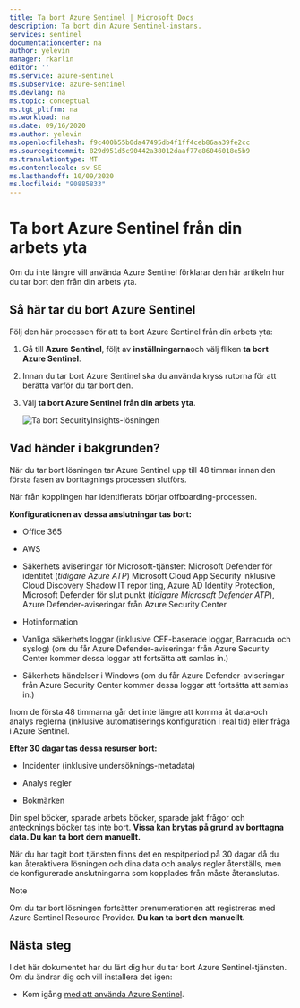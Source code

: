 ```yaml
---
title: Ta bort Azure Sentinel | Microsoft Docs
description: Ta bort din Azure Sentinel-instans.
services: sentinel
documentationcenter: na
author: yelevin
manager: rkarlin
editor: ''
ms.service: azure-sentinel
ms.subservice: azure-sentinel
ms.devlang: na
ms.topic: conceptual
ms.tgt_pltfrm: na
ms.workload: na
ms.date: 09/16/2020
ms.author: yelevin
ms.openlocfilehash: f9c400b55b0da47495db4f1ff4ceb86aa39fe2cc
ms.sourcegitcommit: 829d951d5c90442a38012daaf77e86046018e5b9
ms.translationtype: MT
ms.contentlocale: sv-SE
ms.lasthandoff: 10/09/2020
ms.locfileid: "90885833"
---
```

# <a name="remove-azure-sentinel-from-your-workspace"></a>Ta bort Azure Sentinel från din arbets yta

Om du inte längre vill använda Azure Sentinel förklarar den här artikeln hur du tar bort den från din arbets yta.

## <a name="how-to-remove-azure-sentinel"></a>Så här tar du bort Azure Sentinel

Följ den här processen för att ta bort Azure Sentinel från din arbets yta:

1. Gå till **Azure Sentinel**, följt av **inställningarna**och välj fliken **ta bort Azure Sentinel**.

1. Innan du tar bort Azure Sentinel ska du använda kryss rutorna för att berätta varför du tar bort den.

1. Välj **ta bort Azure Sentinel från din arbets yta**.
    
    ![Ta bort SecurityInsights-lösningen](media/offboard/delete-solution.png)

## <a name="what-happens-behind-the-scenes"></a>Vad händer i bakgrunden?

När du tar bort lösningen tar Azure Sentinel upp till 48 timmar innan den första fasen av borttagnings processen slutförs.

När från kopplingen har identifierats börjar offboarding-processen.

**Konfigurationen av dessa anslutningar tas bort:**
-   Office 365

-   AWS

-   Säkerhets aviseringar för Microsoft-tjänster: Microsoft Defender för identitet (*tidigare Azure ATP*) Microsoft Cloud App Security inklusive Cloud Discovery Shadow IT repor ting, Azure AD Identity Protection, Microsoft Defender för slut punkt (*tidigare Microsoft Defender ATP*), Azure Defender-aviseringar från Azure Security Center

-   Hotinformation

-   Vanliga säkerhets loggar (inklusive CEF-baserade loggar, Barracuda och syslog) (om du får Azure Defender-aviseringar från Azure Security Center kommer dessa loggar att fortsätta att samlas in.)

-   Säkerhets händelser i Windows (om du får Azure Defender-aviseringar från Azure Security Center kommer dessa loggar att fortsätta att samlas in.)

Inom de första 48 timmarna går det inte längre att komma åt data-och analys reglerna (inklusive automatiserings konfiguration i real tid) eller fråga i Azure Sentinel.

**Efter 30 dagar tas dessa resurser bort:**

-   Incidenter (inklusive undersöknings-metadata)

-   Analys regler

-   Bokmärken

Din spel böcker, sparade arbets böcker, sparade jakt frågor och antecknings böcker tas inte bort. **Vissa kan brytas på grund av borttagna data. Du kan ta bort dem manuellt.**

När du har tagit bort tjänsten finns det en respitperiod på 30 dagar då du kan återaktivera lösningen och dina data och analys regler återställs, men de konfigurerade anslutningarna som kopplades från måste återanslutas.

> [!NOTE]
> Om du tar bort lösningen fortsätter prenumerationen att registreras med Azure Sentinel Resource Provider. **Du kan ta bort den manuellt.**




## <a name="next-steps"></a>Nästa steg
I det här dokumentet har du lärt dig hur du tar bort Azure Sentinel-tjänsten. Om du ändrar dig och vill installera det igen:
- Kom igång [med att använda Azure Sentinel](quickstart-onboard.md).
